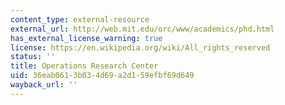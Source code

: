 ```yaml
---
content_type: external-resource
external_url: http://web.mit.edu/orc/www/academics/phd.html
has_external_license_warning: true
license: https://en.wikipedia.org/wiki/All_rights_reserved
status: ''
title: Operations Research Center
uid: 36eab061-3b03-4d69-a2d1-59efbf69d649
wayback_url: ''
---
```

